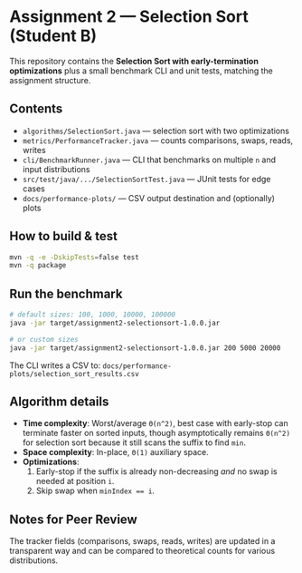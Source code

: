 # Assignment 2 — Selection Sort (Student B)

This repository contains the **Selection Sort with early-termination optimizations** plus a small
benchmark CLI and unit tests, matching the assignment structure.

## Contents
- `algorithms/SelectionSort.java` — selection sort with two optimizations
- `metrics/PerformanceTracker.java` — counts comparisons, swaps, reads, writes
- `cli/BenchmarkRunner.java` — CLI that benchmarks on multiple `n` and input distributions
- `src/test/java/.../SelectionSortTest.java` — JUnit tests for edge cases
- `docs/performance-plots/` — CSV output destination and (optionally) plots

## How to build & test
```bash
mvn -q -e -DskipTests=false test
mvn -q package
```

## Run the benchmark
```bash
# default sizes: 100, 1000, 10000, 100000
java -jar target/assignment2-selectionsort-1.0.0.jar

# or custom sizes
java -jar target/assignment2-selectionsort-1.0.0.jar 200 5000 20000
```

The CLI writes a CSV to: `docs/performance-plots/selection_sort_results.csv`

## Algorithm details
- **Time complexity**: Worst/average `Θ(n^2)`, best case with early-stop can terminate faster on sorted inputs,
  though asymptotically remains `Θ(n^2)` for selection sort because it still scans the suffix to find `min`.
- **Space complexity**: In-place, `Θ(1)` auxiliary space.
- **Optimizations**:
  1. Early-stop if the suffix is already non-decreasing *and* no swap is needed at position `i`.
  2. Skip swap when `minIndex == i`.

## Notes for Peer Review
The tracker fields (comparisons, swaps, reads, writes) are updated in a transparent way and can be compared
to theoretical counts for various distributions.
